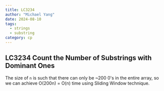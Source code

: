 ```yaml
---
title: LC3234
author: "Michael Yang"
date: 2024-08-10
tags:
  - strings
  - substring
category: cp
---
```


## LC3234 Count the Number of Substrings with Dominant Ones

The size of `n` is such that there can only be ~200 0's in the entire array, so we can achieve O(200n) = O(n) time using Sliding Window technique.
